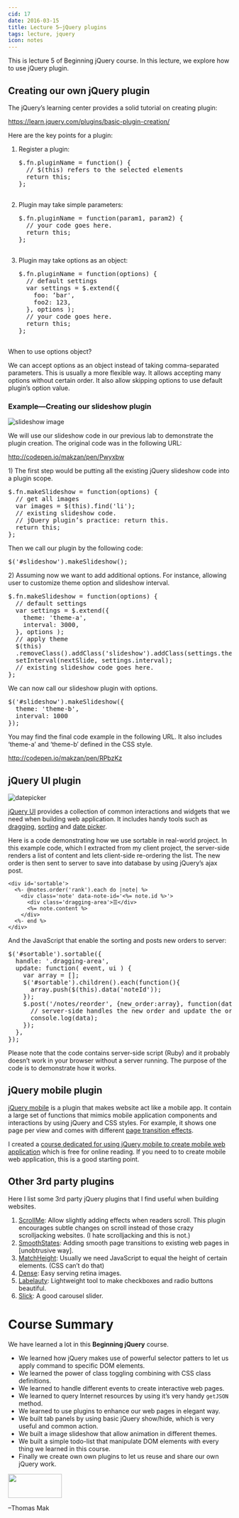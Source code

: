 ```yaml
---
cid: 17
date: 2016-03-15
title: Lecture 5—jQuery plugins
tags: lecture, jquery
icon: notes
---
```



<p>This is lecture 5 of Beginning jQuery course. In this lecture, we explore how to use jQuery plugin.
</p>

## Creating our own jQuery plugin

<p>The jQuery’s learning center provides a solid tutorial on creating plugin:
</p>
<p><a href="https://learn.jquery.com/plugins/basic-plugin-creation/">https://learn.jquery.com/plugins/basic-plugin-creation/</a>
</p>
<p>Here are the key points for a plugin:
</p>
<ol>
	<li>Register a plugin:
	<pre>$.fn.pluginName = function() {
  // $(this) refers to the selected elements
  return this;
};
	</pre></li>
	<li>Plugin may take simple parameters:
	<pre>$.fn.pluginName = function(param1, param2) {
  // your code goes here.
  return this;
};
	</pre></li>
	<li>Plugin may take options as an object:
	<pre>$.fn.pluginName = function(options) {
  // default settings
  var settings = $.extend({
    foo: ‘bar',
    foo2: 123,
  }, options );
  // your code goes here.
  return this;
};
	</pre></li>
</ol>
<p>When to use options object?
</p>
<p>We can accept options as an object instead of taking comma-separated parameters. This is usually a more flexible way. It allows accepting many options without certain order. It also allow skipping options to use default plugin’s option value.
</p>

### Example—Creating our slideshow plugin

<p><img src="https://dl.dropboxusercontent.com/u/3079250/Public%20for%20Beginning%20jQuery/slideshow.png" alt="slideshow image">
</p>
<p>We will use our slideshow code in our previous lab to demonstrate the plugin creation. The original code was in the following URL:
</p>
<p><a href="http://codepen.io/makzan/pen/Pwyxbw">http://codepen.io/makzan/pen/Pwyxbw</a>
</p>
<p>1) The first step would be putting all the existing jQuery slideshow code into a plugin scope.
</p>
<pre>$.fn.makeSlideshow = function(options) {
  // get all images
  var images = $(this).find('li');
  // existing slideshow code.
  // jQuery plugin’s practice: return this.
  return this;
};
</pre>
<p>Then we call our plugin by the following code:
</p>
<pre>$('#slideshow').makeSlideshow();
</pre>
<p>2) Assuming now we want to add additional options. For instance, allowing user to customize theme option and slideshow interval.
</p>
<pre>$.fn.makeSlideshow = function(options) {
  // default settings
  var settings = $.extend({
    theme: 'theme-a',
    interval: 3000,
  }, options );
  // apply theme
  $(this)
  .removeClass().addClass('slideshow').addClass(settings.theme);
  setInterval(nextSlide, settings.interval);
  // existing slideshow code goes here.
};
</pre>
<p>We can now call our slideshow plugin with options.
</p>
<pre>$('#slideshow').makeSlideshow({
  theme: 'theme-b',
  interval: 1000
});
</pre>
<p>You may find the final code example in the following URL. It also includes ‘theme-a’ and ‘theme-b’ defined in the CSS style.
</p>
<p><a href="http://codepen.io/makzan/pen/RPbzKz">http://codepen.io/makzan/pen/RPbzKz</a>
</p>

## jQuery UI plugin

<p><img src="https://dl.dropboxusercontent.com/u/3079250/Public%20for%20Beginning%20jQuery/datepicker.png" alt="datepicker">
</p>
<p><a href="http://jqueryui.com/">jQuery UI</a> provides a collection of common interactions and widgets that we need when building web application. It includes handy tools such as <a href="http://jqueryui.com/draggable/">dragging</a>, <a href="http://jqueryui.com/sortable/">sorting</a> and <a href="http://jqueryui.com/datepicker/">date picker</a>.
</p>
<p>Here is a code demonstrating how we use sortable in real-world project. In this example code, which I extracted from my client project, the server-side renders a list of content and lets client-side re-ordering the list. The new order is then sent to server to save into database by using jQuery’s ajax post.
</p>

```
<div id='sortable'>
  <%- @notes.order('rank').each do |note| %>
    <div class='note' data-note-id='<%= note.id %>'>
      <div class='dragging-area'>☰</div>
      <%= note.content %>
    </div>
  <%- end %>
</div>
```

<p>And the JavaScript that enable the sorting and posts new orders to server:
</p>
<pre>$('#sortable').sortable({
  handle: '.dragging-area',
  update: function( event, ui ) {
    var array = [];
    $('#sortable').children().each(function(){
      array.push($(this).data('noteId'));
    });
    $.post('/notes/reorder', {new_order:array}, function(data){
      // server-side handles the new order and update the order rank in database.
      console.log(data);
    });
  },
});
</pre>
<p>Please note that the code contains server-side script (Ruby) and it probably doesn’t work in your browser without a server running. The purpose of the code is to demonstrate how it works.
</p>

## jQuery mobile plugin

<p><a href="http://jquerymobile.com/">jQuery mobile</a> is a plugin that makes website act like a mobile app. It contain a large set of functions that mimics mobile application components and interactions by using jQuery and CSS styles. For example, it shows one page per view and comes with different <a href="http://makzan.net/mobile-web-app-dev-with-phonegap/transition/">page transition effects</a>.
</p>
<p>I created a <a href="http://makzan.net/mobile-web-app-dev-with-phonegap/">course dedicated for using jQuery mobile to create mobile web application</a> which is free for online reading. If you need to to create mobile web application, this is a good starting point.
</p>

## Other 3rd party plugins

<p>Here I list some 3rd party jQuery plugins that I find useful when building websites.
</p>
<ol>
	<li><a href="http://scrollme.nckprsn.com/">ScrollMe</a>: Allow slightly adding effects when readers scroll. This plugin encourages subtle changes on scroll instead of those crazy scrolljacking websites. (I hate scrolljacking and this is not.)</li>
	<li><a href="http://miguel-perez.github.io/smoothState.js/">SmoothStates</a>: Adding smooth page transitions to existing web pages in [unobtrusive way].</li>
	<li><a href="http://brm.io/jquery-match-height/">MatchHeight</a>: Usually we need JavaScript to equal the height of certain elements. (CSS can’t do that)</li>
	<li><a href="http://dense.rah.pw/">Dense</a>: Easy serving retina images.</li>
	<li><a href="http://fntneves.github.io/jquery-labelauty/">Labelauty</a>: Lightweight tool to make checkboxes and radio buttons beautiful. </li>
	<li><a href="http://kenwheeler.github.io/slick/">Slick</a>: A good carousel slider.</li>
</ol>
<h1>Course Summary</h1>
<p>We have learned a lot in this <strong>Beginning jQuery</strong> course.
</p>
<ul>
	<li>We learned how jQuery makes use of powerful selector patters to let us apply command to specific DOM elements. </li>
	<li>We learned the power of class toggling combining with CSS class definitions.</li>
	<li>We learned to handle different events to create interactive web pages.</li>
	<li>We learned to query Internet resources by using it’s very handy <code>getJSON</code> method.</li>
	<li>We learned to use plugins to enhance our web pages in elegant way.</li>
	<li>We built tab panels by using basic jQuery show/hide, which is very useful and common action.</li>
	<li>We built a image slideshow that allow animation in different themes.</li>
	<li>We built a simple todo-list that manipulate DOM elements with every thing we learned in this course.</li>
	<li>Finally we create own own plugins to let us reuse and share our own jQuery work.</li>
</ul>
<p><img src="http://mak.la/signature" width="121" height="54" style="width: 121px; height: 54px;">
</p>
<p>–Thomas Mak
</p>